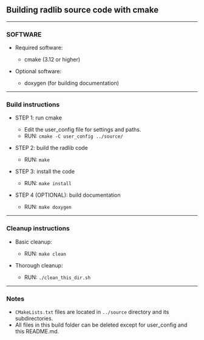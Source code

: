 ## Building radlib source code with cmake

------------------------------------------------------------------
### SOFTWARE 

* Required software:
    * cmake (3.12 or higher)

* Optional software:
    * doxygen (for building documentation)

------------------------------------------------------------------
### Build instructions 

* STEP 1: run cmake
    * Edit the user_config file for settings and paths.
    * RUN: `cmake -C user_config ../source/`

* STEP 2: build the radlib code
    * RUN: `make`

* STEP 3: install the code
    * RUN: `make install`

* STEP 4 (OPTIONAL):  build documentation
    * RUN: `make doxygen`
    
------------------------------------------------------------------

### Cleanup instructions 

* Basic cleanup:
    * RUN: `make clean`

* Thorough cleanup:
    * RUN: `./clean_this_dir.sh`

------------------------------------------------------------------

### Notes

* `CMakeLists.txt` files are located in `../source` directory and its subdirectories.
* All files in this build folder can be deleted except for user_config and this README.md.

